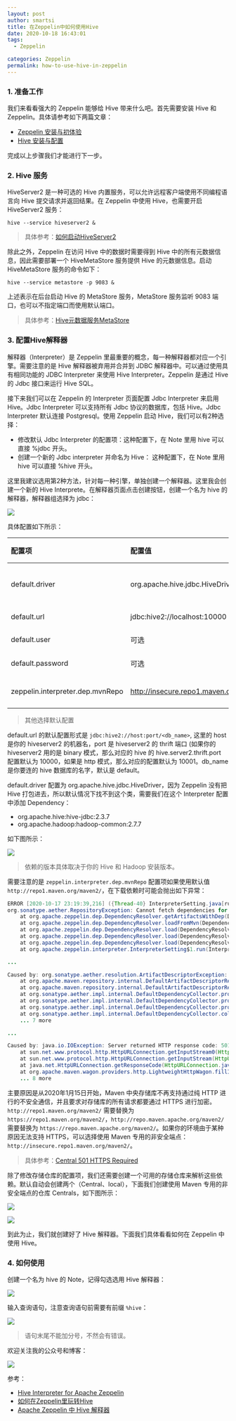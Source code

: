 ```yaml
---
layout: post
author: smartsi
title: 在Zeppelin中如何使用Hive
date: 2020-10-18 16:43:01
tags:
  - Zeppelin

categories: Zeppelin
permalink: how-to-use-hive-in-zeppelin
---
```


### 1. 准备工作

我们来看看强大的 Zeppelin 能够给 Hive 带来什么吧。首先需要安装 Hive 和 Zeppelin。具体请参考如下两篇文章：
- [Zeppelin 安装与初体验](http://smartsi.club/zeppelin-install-and-config.html)
- [Hive 安装与配置](http://smartsi.club/hive-install-and-config.html)

完成以上步骤我们才能进行下一步。

### 2. Hive 服务

HiveServer2 是一种可选的 Hive 内置服务，可以允许远程客户端使用不同编程语言向 Hive 提交请求并返回结果。在 Zeppelin 中使用 Hive，也需要开启 HiveServer2 服务：
```
hive --service hiveserver2 &
```
> 具体参考：[如何启动HiveServer2](http://smartsi.club/how-to-config-and-start-hiveserver2.html)

除此之外，Zeppelin 在访问 Hive 中的数据时需要得到 Hive 中的所有元数据信息，因此需要部署一个 HiveMetaStore 服务提供 Hive 的元数据信息。启动 HiveMetaStore 服务的命令如下：
```
hive --service metastore -p 9083 &
```
上述表示在后台启动 Hive 的 MetaStore 服务，MetaStore 服务监听 9083 端口，也可以不指定端口而使用默认端口。

> 具体参考：[Hive元数据服务MetaStore](http://smartsi.club/hive-metastore-service.html)

### 3. 配置Hive解释器

解释器（Interpreter）是 Zeppelin 里最重要的概念，每一种解释器都对应一个引擎。需要注意的是 Hive 解释器被弃用并合并到 JDBC 解释器中。可以通过使用具有相同功能的 JDBC Interpreter 来使用 Hive Interpreter。Zeppelin 是通过 Hive 的 Jdbc 接口来运行 Hive SQL。

接下来我们可以在 Zeppelin 的 Interpreter 页面配置 Jdbc Interpreter 来启用 Hive。Jdbc Interpreter 可以支持所有 Jdbc 协议的数据库，包括 Hive。Jdbc Interpreter 默认连接 Postgresql。使用 Zeppelin 启动 Hive，我们可以有2种选择：
- 修改默认 Jdbc Interpreter 的配置项：这种配置下，在 Note 里用 hive 可以直接 %jdbc 开头。
- 创建一个新的 Jdbc interpreter 并命名为 Hive： 这种配置下，在 Note 里用 hive 可以直接 %hive 开头。

这里我建议选用第2种方法，针对每一种引擎，单独创建一个解释器。这里我会创建一个新的 Hive Interprete。在解释器页面点击创建按钮，创建一个名为 hive 的解释器，解释器组选择为 jdbc：

![](1)

具体配置如下所示：

| 配置项     | 配置值     | 配置说明 |
| :------------- | :------------- | :------------- |
| default.driver       | org.apache.hive.jdbc.HiveDriver | JDBC驱动程序的类路径 |
| default.url | jdbc:hive2://localhost:10000 | 连接 URL |
| default.user | 可选 | 连接用户名 |
| default.password | 可选 | 连接密码 |
| zeppelin.interpreter.dep.mvnRepo | http://insecure.repo1.maven.org/maven2/ | Maven 远程仓库地址 |

> 其他选择默认配置

default.url 的默认配置形式是 `jdbc:hive2://host:port/<db_name>`, 这里的 host 是你的 hiveserver2 的机器名，port 是 hiveserver2 的 thrift 端口 (如果你的 hiveserver2 用的是 binary 模式，那么对应的 hive 的 hive.server2.thrift.port 配置默认为 10000，如果是 http 模式，那么对应的配置默认为 10001。db_name 是你要连的 hive 数据库的名字，默认是 default。

default.driver 配置为 org.apache.hive.jdbc.HiveDriver，因为 Zeppelin 没有把 Hive 打包进去，所以默认情况下找不到这个类，需要我们在这个 Interpreter 配置中添加 Dependency：
- org.apache.hive:hive-jdbc:2.3.7
- org.apache.hadoop:hadoop-common:2.7.7

如下图所示：

![](4)

> 依赖的版本具体取决于你的 Hive 和 Hadoop 安装版本。

需要注意的是 `zeppelin.interpreter.dep.mvnRepo` 配置项如果使用默认值 `http://repo1.maven.org/maven2/`，在下载依赖时可能会抛出如下异常：
```java
ERROR [2020-10-17 23:19:39,216] ({Thread-40} InterpreterSetting.java[run]:840) - Error while downloading repos for interpreter group : jdbc, go to interpreter setting page click on edit and save it again to make this interpreter work properly. : Cannot fetch dependencies for org.apache.hive:hive-jdbc:2.3.7
org.sonatype.aether.RepositoryException: Cannot fetch dependencies for org.apache.hive:hive-jdbc:2.3.7
	at org.apache.zeppelin.dep.DependencyResolver.getArtifactsWithDep(DependencyResolver.java:179)
	at org.apache.zeppelin.dep.DependencyResolver.loadFromMvn(DependencyResolver.java:128)
	at org.apache.zeppelin.dep.DependencyResolver.load(DependencyResolver.java:76)
	at org.apache.zeppelin.dep.DependencyResolver.load(DependencyResolver.java:93)
	at org.apache.zeppelin.dep.DependencyResolver.load(DependencyResolver.java:85)
	at org.apache.zeppelin.interpreter.InterpreterSetting$1.run(InterpreterSetting.java:832)

...

Caused by: org.sonatype.aether.resolution.ArtifactDescriptorException: Failed to read artifact descriptor for org.apache.hadoop:hadoop-common:jar:2.7.2
	at org.apache.maven.repository.internal.DefaultArtifactDescriptorReader.loadPom(DefaultArtifactDescriptorReader.java:282)
	at org.apache.maven.repository.internal.DefaultArtifactDescriptorReader.readArtifactDescriptor(DefaultArtifactDescriptorReader.java:172)
	at org.sonatype.aether.impl.internal.DefaultDependencyCollector.process(DefaultDependencyCollector.java:412)
	at org.sonatype.aether.impl.internal.DefaultDependencyCollector.process(DefaultDependencyCollector.java:544)
	at org.sonatype.aether.impl.internal.DefaultDependencyCollector.process(DefaultDependencyCollector.java:544)
	at org.sonatype.aether.impl.internal.DefaultDependencyCollector.collectDependencies(DefaultDependencyCollector.java:240)
	... 7 more

...

Caused by: java.io.IOException: Server returned HTTP response code: 501 for URL: http://repo1.maven.org/maven2/org/apache/hadoop/hadoop-common/2.7.2/hadoop-common-2.7.2.pom
	at sun.net.www.protocol.http.HttpURLConnection.getInputStream0(HttpURLConnection.java:1894)
	at sun.net.www.protocol.http.HttpURLConnection.getInputStream(HttpURLConnection.java:1492)
	at java.net.HttpURLConnection.getResponseCode(HttpURLConnection.java:480)
	at org.apache.maven.wagon.providers.http.LightweightHttpWagon.fillInputData(LightweightHttpWagon.java:115)
	... 8 more
```
主要原因是从2020年1月15日开始，Maven 中央存储库不再支持通过纯 HTTP 进行的不安全通信，并且要求对存储库的所有请求都要通过 HTTPS 进行加密。`http://repo1.maven.org/maven2/` 需要替换为 `https://repo1.maven.org/maven2/`，`http://repo.maven.apache.org/maven2/` 需要替换为 `https://repo.maven.apache.org/maven2/`。如果你的环境由于某种原因无法支持 HTTPS，可以选择使用 Maven 专用的非安全端点：`http://insecure.repo1.maven.org/maven2/`。

> 具体参考：[Central 501 HTTPS Required](https://support.sonatype.com/hc/en-us/articles/360041287334)

除了修改存储仓库的配置项，我们还需要创建一个可用的存储仓库来解析这些依赖。默认自动会创建两个（Central、local），下面我们创建使用 Maven 专用的非安全端点的仓库 Centrals，如下图所示：

![](2)

![](3)

到此为止，我们就创建好了 Hive 解释器。下面我们具体看看如何在 Zeppelin 中使用 Hive。

### 4. 如何使用

创建一个名为 hive 的 Note，记得勾选选用 Hive 解释器：

![](5)

输入查询语句，注意查询语句前需要有前缀 `%hive`：

![](6)

> 语句末尾不能加分号，不然会有错误。

欢迎关注我的公众号和博客：

![](https://github.com/sjf0115/PubLearnNotes/blob/master/image/Other/smartsi.jpg?raw=true)

参考：
- [Hive Interpreter for Apache Zeppelin](http://zeppelin.apache.org/docs/0.8.2/interpreter/hive.html)
- [如何在Zeppelin里玩转Hive](https://mp.weixin.qq.com/s/TzTrgR-eJ45kppuCabSovA)
- [Apache Zeppelin 中 Hive 解释器](https://cloud.tencent.com/developer/article/1014859)
